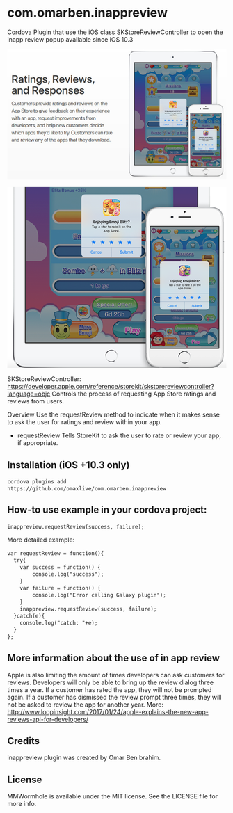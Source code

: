 # com.omarben.inappreview
Cordova Plugin that use the iOS class SKStore​Review​Controller to open the inapp review popup available since iOS 10.3

<p align="center">
<img src="inapp-review.jpg") alt="iOS 10.3 in app ratings reviews"/>
</p>

<p align="center">
<img src="iOS-10.3-in-app-ratings-reviews.png") alt="iOS 10.3 in app ratings reviews"/>
</p>

SKStore​Review​Controller: https://developer.apple.com/reference/storekit/skstorereviewcontroller?language=objc 
Controls the process of requesting App Store ratings and reviews from users.

Overview
Use the request​Review method to indicate when it makes sense to ask the user for ratings and review within your app.

+ request​Review
Tells StoreKit to ask the user to rate or review your app, if appropriate.



## Installation (iOS +10.3 only)
```
cordova plugins add https://github.com/omaxlive/com.omarben.inappreview
```



## How-to use example in your cordova project:
```
inappreview.requestReview(success, failure);
```

More detailed example:
```
var requestReview = function(){
  try{
    var success = function() {
        console.log("success");
    }
    var failure = function() {
        console.log("Error calling Galaxy plugin");
    }
    inappreview.requestReview(success, failure);
  }catch(e){
    console.log("catch: "+e);
  }
};
```

## More information about the use of in app review
Apple is also limiting the amount of times developers can ask customers for reviews. Developers will only be able to bring up the review dialog three times a year. If a customer has rated the app, they will not be prompted again. If a customer has dismissed the review prompt three times, they will not be asked to review the app for another year.
More: http://www.loopinsight.com/2017/01/24/apple-explains-the-new-app-reviews-api-for-developers/ 


## Credits

inappreview plugin was created by Omar Ben brahim.

## License

MMWormhole is available under the MIT license. See the LICENSE file for more info.

